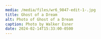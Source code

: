 ```yaml
---
media: /media/files/wr6_9847-edit-1-.jpg
title: Ghost of a Dream
alt: Photo of Ghost of a Dream
caption: Photo by Walker Esner
date: 2024-02-14T15:33:00-0500
---
```

